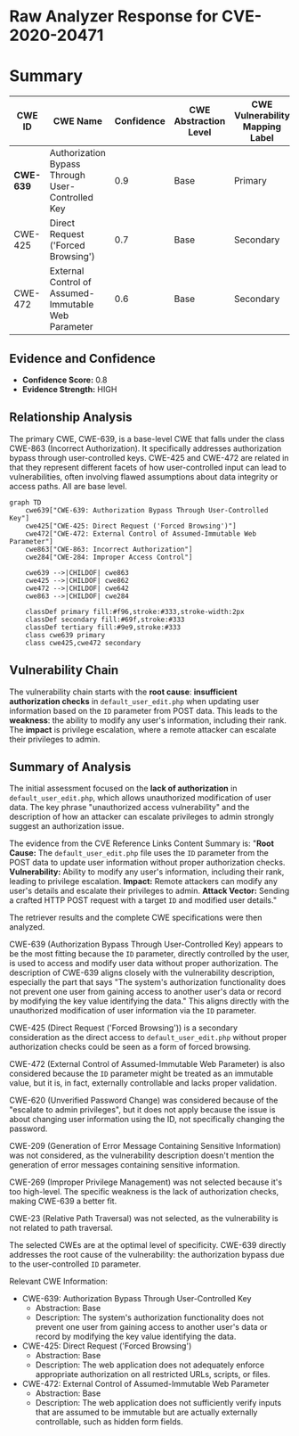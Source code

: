 # Raw Analyzer Response for CVE-2020-20471

# Summary
| CWE ID | CWE Name | Confidence | CWE Abstraction Level | CWE Vulnerability Mapping Label | CWE-Vulnerability Mapping Notes |
|---|---|---|---|---|---|
| **CWE-639** | Authorization Bypass Through User-Controlled Key | 0.9 | Base | Primary | Allowed |
| CWE-425 | Direct Request ('Forced Browsing') | 0.7 | Base | Secondary | Allowed |
| CWE-472 | External Control of Assumed-Immutable Web Parameter | 0.6 | Base | Secondary | Allowed |

## Evidence and Confidence

*   **Confidence Score:** 0.8
*   **Evidence Strength:** HIGH

## Relationship Analysis
The primary CWE, CWE-639, is a base-level CWE that falls under the class CWE-863 (Incorrect Authorization). It specifically addresses authorization bypass through user-controlled keys. CWE-425 and CWE-472 are related in that they represent different facets of how user-controlled input can lead to vulnerabilities, often involving flawed assumptions about data integrity or access paths. All are base level.

```mermaid
graph TD
    cwe639["CWE-639: Authorization Bypass Through User-Controlled Key"]
    cwe425["CWE-425: Direct Request ('Forced Browsing')"]
    cwe472["CWE-472: External Control of Assumed-Immutable Web Parameter"]
    cwe863["CWE-863: Incorrect Authorization"]
    cwe284["CWE-284: Improper Access Control"]

    cwe639 -->|CHILDOF| cwe863
    cwe425 -->|CHILDOF| cwe862
    cwe472 -->|CHILDOF| cwe642
    cwe863 -->|CHILDOF| cwe284

    classDef primary fill:#f96,stroke:#333,stroke-width:2px
    classDef secondary fill:#69f,stroke:#333
    classDef tertiary fill:#9e9,stroke:#333
    class cwe639 primary
    class cwe425,cwe472 secondary
```

## Vulnerability Chain
The vulnerability chain starts with the **root cause**: **insufficient authorization checks** in `default_user_edit.php` when updating user information based on the `ID` parameter from POST data. This leads to the **weakness**: the ability to modify any user's information, including their rank. The **impact** is privilege escalation, where a remote attacker can escalate their privileges to admin.

## Summary of Analysis
The initial assessment focused on the **lack of authorization** in `default_user_edit.php`, which allows unauthorized modification of user data. The key phrase "unauthorized access vulnerability" and the description of how an attacker can escalate privileges to admin strongly suggest an authorization issue.

The evidence from the CVE Reference Links Content Summary is:
"**Root Cause:** The `default_user_edit.php` file uses the `ID` parameter from the POST data to update user information without proper authorization checks.
**Vulnerability:** Ability to modify any user's information, including their rank, leading to privilege escalation.
**Impact:** Remote attackers can modify any user's details and escalate their privileges to admin.
**Attack Vector:** Sending a crafted HTTP POST request with a target `ID` and modified user details."

The retriever results and the complete CWE specifications were then analyzed.

CWE-639 (Authorization Bypass Through User-Controlled Key) appears to be the most fitting because the `ID` parameter, directly controlled by the user, is used to access and modify user data without proper authorization. The description of CWE-639 aligns closely with the vulnerability description, especially the part that says "The system's authorization functionality does not prevent one user from gaining access to another user's data or record by modifying the key value identifying the data." This aligns directly with the unauthorized modification of user information via the `ID` parameter.

CWE-425 (Direct Request ('Forced Browsing')) is a secondary consideration as the direct access to `default_user_edit.php` without proper authorization checks could be seen as a form of forced browsing.

CWE-472 (External Control of Assumed-Immutable Web Parameter) is also considered because the `ID` parameter might be treated as an immutable value, but it is, in fact, externally controllable and lacks proper validation.

CWE-620 (Unverified Password Change) was considered because of the "escalate to admin privileges", but it does not apply because the issue is about changing user information using the ID, not specifically changing the password.

CWE-209 (Generation of Error Message Containing Sensitive Information) was not considered, as the vulnerability description doesn't mention the generation of error messages containing sensitive information.

CWE-269 (Improper Privilege Management) was not selected because it's too high-level. The specific weakness is the lack of authorization checks, making CWE-639 a better fit.

CWE-23 (Relative Path Traversal) was not selected, as the vulnerability is not related to path traversal.

The selected CWEs are at the optimal level of specificity. CWE-639 directly addresses the root cause of the vulnerability: the authorization bypass due to the user-controlled `ID` parameter.

Relevant CWE Information:
*   CWE-639: Authorization Bypass Through User-Controlled Key
    *   Abstraction: Base
    *   Description: The system's authorization functionality does not prevent one user from gaining access to another user's data or record by modifying the key value identifying the data.
*   CWE-425: Direct Request ('Forced Browsing')
    *   Abstraction: Base
    *   Description: The web application does not adequately enforce appropriate authorization on all restricted URLs, scripts, or files.
*   CWE-472: External Control of Assumed-Immutable Web Parameter
    *   Abstraction: Base
    *   Description: The web application does not sufficiently verify inputs that are assumed to be immutable but are actually externally controllable, such as hidden form fields.